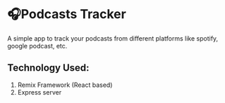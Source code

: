 # 🎧Podcasts Tracker

A simple app to track your podcasts from different platforms like spotify, google podcast, etc.

## Technology Used:
1. Remix Framework (React based)
2. Express server